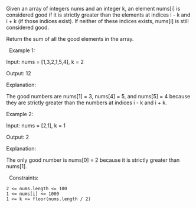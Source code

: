 Given an array of integers nums and an integer k, an element nums[i] is considered good if it is strictly greater than the elements at indices i - k and i + k (if those indices exist). If neither of these indices exists, nums[i] is still considered good.

Return the sum of all the good elements in the array.

 
Example 1:


Input: nums = [1,3,2,1,5,4], k = 2

Output: 12

Explanation:

The good numbers are nums[1] = 3, nums[4] = 5, and nums[5] = 4 because they are strictly greater than the numbers at indices i - k and i + k.


Example 2:


Input: nums = [2,1], k = 1

Output: 2

Explanation:

The only good number is nums[0] = 2 because it is strictly greater than nums[1].


 
Constraints:


	2 <= nums.length <= 100
	1 <= nums[i] <= 1000
	1 <= k <= floor(nums.length / 2)

